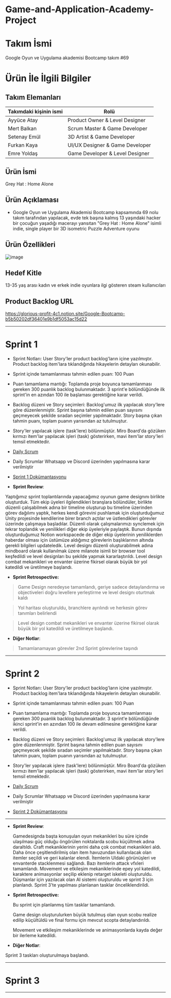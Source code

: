 # Game-and-Application-Academy-Project

# **Takım İsmi**

Google Oyun ve Uygulama akademisi Bootcamp takım #69

# Ürün İle İlgili Bilgiler
  
## Takım Elemanları

| Takımdaki kişinin ismi  | Rolü |
| ------------- | ------------- |
|  Ayyüce Atay| Product Owner & Level Designer|
|  Mert Balkan| Scrum Master & Game Developer|
|  Setenay Emül| 3D Artist & Game Developer|
|  Furkan Kaya|  UI/UX Designer & Game Developer|
|  Emre Yoldaş| Game Developer & Level Designer|

## Ürün İsmi

Grey Hat : Home Alone

## Ürün Açıklaması

- Google Oyun ve Uygulama Akademisi Bootcamp kapsamında 69 nolu takım tarafından yapılacak, evde tek başına kalmış 13 yaşındaki hacker bir çocuğun yaşadığı macerayı yansıtan "Grey Hat : Home Alone" isimli indie, single player bir 3D isometric Puzzle Adventure oyunu

## Ürün Özellikleri

![image](https://user-images.githubusercontent.com/95376425/165622665-d451b272-bb72-4da3-8d8c-50adeaf01349.png)

## Hedef Kitle

13-35 yaş arası kadın ve erkek indie oyunlara ilgi gösteren steam kullanıcıları


## Product Backlog URL

https://glorious-profit-4c1.notion.site/Google-Bootcamp-b5b50202df36401e9b1df5053ac15d22 

---

# Sprint 1

* Sprint Notları: User Story'ler product backlog'ların içine yazılmıştır. Product backlog item'lara tıklandığında hikayelerin detayları okunabilir.

* Sprint içinde tamamlanması tahmin edilen puan: 100 Puan

* Puan tamamlama mantığı: Toplamda proje boyunca tamamlanması gereken 300 puanlık backlog bulunmaktadır. 3 sprint'e bölündüğünde ilk sprint'in en azından 100 ile başlaması gerektiğine karar verildi.

* Backlog düzeni ve Story seçimleri: Backlog'umuz ilk yapılacak story'lere göre düzenlenmiştir. Sprint başına tahmin edilen puan sayısını geçmeyecek şekilde sıradan seçimler yapılmaktadır. Story başına çıkan tahmin puanı, toplam puanın yarısından az tutulmuştur.

* Story'ler yapılacak işlere (task'lere) bölünmüştür. Miro Board'da gözüken kırmızı item'lar yapılacak işleri (task) gösterirken, mavi item'lar story'leri temsil etmektedir.

* <a href = "https://docs.google.com/document/d/1-YL_gxEn41rRx2XT2yHJaFkE5n3s698cRqE6_lMDz8s/edit?usp=sharing">Daily Scrum</a>

* Daily Scrumlar Whatsapp ve Discord üzerinden yapılmasına karar verilmiştir

* <a href = "https://docs.google.com/document/d/1DNTSnRsbarsP6R8FLp0kq5bD4ZkfKmlVKgvg4bsShbA/edit?usp=sharing">Sprint 1 Dokümantasyonu</a>

- **Sprint Review**: 

Yaptığımız sprint toplantılarında yapacağımız oyunun game designını birlikte oluşturduk. Tüm ekip üyeleri ilgilendikleri branşlara bölündüler, birlikte düzenli çalışabilmek adına bir timeline oluşturup bu timeline üzerinden görev dağılımı yaptık, herkes kendi görevini pushlamak için oluşturduğumuz Unity projesinde kendilerine birer branch açtılar ve üstlendikleri görevler üzerinde çalışmaya başladılar. Düzenli olarak çalışmalarımızı synclemek için tekrar toplandık ve yenilikleri diğer ekip üyeleriyle paylaştık. Bunun dışında oluşturduğumuz Notion workspacede de diğer ekip üyelerinin yeniliklerden haberdar olması için üstümüze aldığımız görevlerin başlıklarının altında gerekli bilgileri updateledik. Level designı düzenli oluşturabilmek adına mindboard olarak kullanılmak üzere milanote isimli bir browser tool keşfedildi ve level designları bu şekilde yapmak kararlaştırıldı. Level design combat mekanikleri ve envanter üzerine fikirsel olarak büyük bir yol katedildi ve üretilmeye başlandı.

- **Sprint Retrospective:**

> Game Design neredeyse tamamlandı, geriye sadece detaylandırma ve objectiveleri doğru levellere yerleştirme ve level designı oturtmak kaldı

> Yol haritası oluşturuldu, branchlere ayrılındı ve herkesin görev tanımları belirlendi

> Level design combat mekanikleri ve envanter üzerine fikirsel olarak büyük bir yol katedildi ve üretilmeye başlandı.

- **Diğer Notlar**:

> Tamamlanamayan görevler 2nd Sprint görevlerine taşındı

---

# Sprint 2

* Sprint Notları: User Story'ler product backlog'ların içine yazılmıştır. Product backlog item'lara tıklandığında hikayelerin detayları okunabilir.

* Sprint içinde tamamlanması tahmin edilen puan: 100 Puan

* Puan tamamlama mantığı: Toplamda proje boyunca tamamlanması gereken 300 puanlık backlog bulunmaktadır. 3 sprint'e bölündüğünde ikinci sprint'in en azından 100 ile devam edilmesine gerektiğine karar verildi.

* Backlog düzeni ve Story seçimleri: Backlog'umuz ilk yapılacak story'lere göre düzenlenmiştir. Sprint başına tahmin edilen puan sayısını geçmeyecek şekilde sıradan seçimler yapılmaktadır. Story başına çıkan tahmin puanı, toplam puanın yarısından az tutulmuştur.

* Story'ler yapılacak işlere (task'lere) bölünmüştür. Miro Board'da gözüken kırmızı item'lar yapılacak işleri (task) gösterirken, mavi item'lar story'leri temsil etmektedir.

* <a href = "https://docs.google.com/document/d/1d5FooVpJPjE0MUlU8SJr0ZirTw0HQjWwToRM-CxxY_M/edit?usp=sharing">Daily Scrum</a>

* Daily Scrumlar Whatsapp ve Discord üzerinden yapılmasına karar verilmiştir

* <a href = "https://docs.google.com/document/d/1Z3sGpFCulYmL6Vy3WUCC6MkSGjj6lhWWQphwGXZG6GM/edit?usp=sharing">Sprint 2 Dokümantasyonu</a>


---
- **Sprint Review**: 
  
  Gamedesignda başta konuşulan oyun mekanikleri bu süre içinde ulaşılması güç olduğu öngörülen noktalarda scobu küçültmek adına daraltıldı. Craft mekaniklerinin yerini daha çok combat mekanikleri aldı. Daha önce çeşitlendirilmiş olan item havuzundan kullanılacak olan itemler seçildi ve geri kalanlar elendi. İtemlerin UIdaki görünüşleri ve envanterde stacklenmesi sağlandı. Bazı itemlerin attack vfxleri tamamlandı. Movement ve etkileşim mekaniklerinde epey yol katedildi, karaktere animasyonlar seçilip eklenip retarget iskeleti oluşturuldu. Düşmanlar için yazılacak olan AI sistemi oluşturuldu ve sprint 3 için planlandı. Sprint 3'te yapılması planlanan tasklar önceliklendirildi.


- **Sprint Retrospective:**
  
  Bu sprint için planlanmış tüm tasklar tamamlandı.
  
  Game design oluşturulurken büyük tutulmuş olan oyun scobu realize edilip küçültüldü ve final formu için mevcut scopta detaylandırıldı.
  
  Movement ve etkileşim mekaniklerinde ve animasyonlarda kayda değer bir ilerleme katedildi.
   


- **Diğer Notlar**:
  
 Sprint 3 taskları oluşturulmaya başlandı.
  
  



---

# Sprint 3

---
